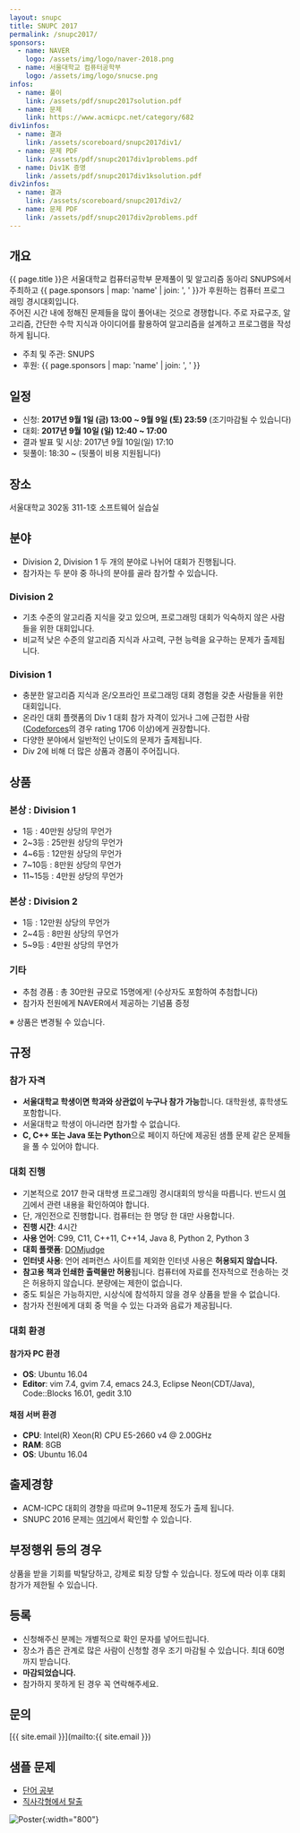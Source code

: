 ```yaml
---
layout: snupc
title: SNUPC 2017
permalink: /snupc2017/
sponsors:
  - name: NAVER
    logo: /assets/img/logo/naver-2018.png
  - name: 서울대학교 컴퓨터공학부
    logo: /assets/img/logo/snucse.png
infos:
  - name: 풀이
    link: /assets/pdf/snupc2017solution.pdf
  - name: 문제
    link: https://www.acmicpc.net/category/682
div1infos:
  - name: 결과
    link: /assets/scoreboard/snupc2017div1/
  - name: 문제 PDF
    link: /assets/pdf/snupc2017div1problems.pdf
  - name: Div1K 증명
    link: /assets/pdf/snupc2017div1ksolution.pdf
div2infos:
  - name: 결과
    link: /assets/scoreboard/snupc2017div2/
  - name: 문제 PDF
    link: /assets/pdf/snupc2017div2problems.pdf
---
```


## 개요
{{ page.title }}은 서울대학교 컴퓨터공학부 문제풀이 및 알고리즘 동아리 SNUPS에서 주최하고 {{ page.sponsors | map: 'name' | join: ', ' }}가 후원하는 컴퓨터 프로그래밍 경시대회입니다.  
주어진 시간 내에 정해진 문제들을 많이 풀어내는 것으로 경쟁합니다. 주로 자료구조, 알고리즘, 간단한 수학 지식과 아이디어를 활용하여 알고리즘을 설계하고 프로그램을 작성하게 됩니다.  
- 주최 및 주관: SNUPS
- 후원: {{ page.sponsors | map: 'name' | join: ', ' }}

## 일정
- 신청: **2017년 9월 1일 (금) 13:00 ~ 9월 9일 (토) 23:59** (조기마감될 수 있습니다)
- 대회: **2017년 9월 10일 (일) 12:40 ~ 17:00**
- 결과 발표 및 시상: 2017년 9월 10일(일) 17:10
- 뒷풀이: 18:30 ~ (뒷풀이 비용 지원됩니다)

## 장소
서울대학교 302동 311-1호 소프트웨어 실습실

## 분야
- Division 2, Division 1 두 개의 분야로 나뉘어 대회가 진행됩니다.
- 참가자는 두 분야 중 하나의 분야를 골라 참가할 수 있습니다.

### Division 2
- 기초 수준의 알고리즘 지식을 갖고 있으며, 프로그래밍 대회가 익숙하지 않은 사람들을 위한 대회입니다.
- 비교적 낮은 수준의 알고리즘 지식과 사고력, 구현 능력을 요구하는 문제가 출제됩니다.

### Division 1
- 충분한 알고리즘 지식과 온/오프라인 프로그래밍 대회 경험을 갖춘 사람들을 위한 대회입니다.
- 온라인 대회 플랫폼의 Div 1 대회 참가 자격이 있거나 그에 근접한 사람([Codeforces](http://codeforces.com/)의 경우 rating 1706 이상)에게 권장합니다.
- 다양한 분야에서 일반적인 난이도의 문제가 출제됩니다.
- Div 2에 비해 더 많은 상품과 경품이 주어집니다.

## 상품

### 본상 : Division 1
- 1등 : 40만원 상당의 무언가
- 2~3등 : 25만원 상당의 무언가
- 4~6등 : 12만원 상당의 무언가
- 7~10등 : 8만원 상당의 무언가
- 11~15등 : 4만원 상당의 무언가

### 본상 : Division 2
- 1등 : 12만원 상당의 무언가
- 2~4등 : 8만원 상당의 무언가
- 5~9등 : 4만원 상당의 무언가

### 기타
- 추첨 경품 : 총 30만원 규모로 15명에게! (수상자도 포함하여 추첨합니다)
- 참가자 전원에게 NAVER에서 제공하는 기념품 증정

※ 상품은 변경될 수 있습니다.

## 규정

### 참가 자격

- **서울대학교 학생이면 학과와 상관없이 누구나 참가 가능**합니다. 대학원생, 휴학생도 포함합니다.
- 서울대학교 학생이 아니라면 참가할 수 없습니다.
- **C, C++ 또는 Java 또는 Python**으로 페이지 하단에 제공된 샘플 문제 같은 문제들을 풀 수 있어야 합니다.

### 대회 진행

- 기본적으로 2017 한국 대학생 프로그래밍 경시대회의 방식을 따릅니다. 반드시 [여기](http://icpckorea.org/archives/942)에서 관련 내용을 확인하여야 합니다.
- 단, 개인전으로 진행합니다. 컴퓨터는 한 명당 한 대만 사용합니다.
- **진행 시간**: 4시간
- **사용 언어**: C99, C11, C++11, C++14, Java 8, Python 2, Python 3
- **대회 플랫폼**: [DOMjudge](https://www.domjudge.org/)
- **인터넷 사용**: 언어 레퍼런스 사이트를 제외한 인터넷 사용은 **허용되지 않습니다.**
- **참고용 책과 인쇄한 출력물만 허용**됩니다. 컴퓨터에 자료를 전자적으로 전송하는 것은 허용하지 않습니다. 분량에는 제한이 없습니다.
- 중도 퇴실은 가능하지만, 시상식에 참석하지 않을 경우 상품을 받을 수 없습니다.
- 참가자 전원에게 대회 중 먹을 수 있는 다과와 음료가 제공됩니다.

### 대회 환경

#### 참가자 PC 환경

- **OS**: Ubuntu 16.04
- **Editor**: vim 7.4, gvim 7.4, emacs 24.3, Eclipse Neon(CDT/Java), Code::Blocks 16.01, gedit 3.10

#### 채점 서버 환경

- **CPU**: Intel(R) Xeon(R) CPU E5-2660 v4 @ 2.00GHz
- **RAM**: 8GB
- **OS**: Ubuntu 16.04

## 출제경향
- ACM-ICPC 대회의 경향을 따르며 9~11문제 정도가 출제 됩니다.
- SNUPC 2016 문제는 [여기](https://www.acmicpc.net/contest/view/187)에서 확인할 수 있습니다.

## 부정행위 등의 경우
상품을 받을 기회를 박탈당하고, 강제로 퇴장 당할 수 있습니다. 정도에 따라 이후 대회 참가가 제한될 수 있습니다.

## 등록
- 신청해주신 분께는 개별적으로 확인 문자를 넣어드립니다.
- 장소가 좁은 관계로 많은 사람이 신청할 경우 조기 마감될 수 있습니다. 최대 60명까지 받습니다.
- **마감되었습니다.**
- 참가하지 못하게 된 경우 꼭 연락해주세요.

## 문의
[{{ site.email }}](mailto:{{ site.email }})

## 샘플 문제
- [단어 공부](https://www.acmicpc.net/problem/1157)
- [직사각형에서 탈출](https://www.acmicpc.net/problem/1085)

![Poster](/assets/img/poster/snupc2017.png){:width="800"}
